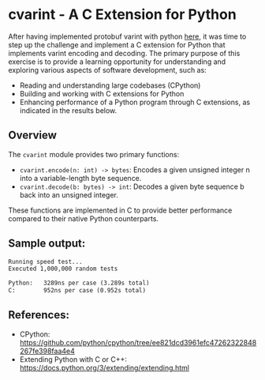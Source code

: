 # cvarint - A C Extension for Python

After having implemented protobuf varint with python [here](https://github.com/easmar89/protobuf-varint), it was time to step up the challenge and implement a C extension for Python that implements varint encoding and decoding. The primary purpose of this exercise is to provide a learning opportunity for understanding and exploring various aspects of software development, such as:

- Reading and understanding large codebases (CPython)
- Building and working with C extensions for Python
- Enhancing performance of a Python program through C extensions, as indicated in the results below.

## Overview

The `cvarint` module provides two primary functions:

- `cvarint.encode(n: int) -> bytes`: Encodes a given unsigned integer n into a variable-length byte sequence.
- `cvarint.decode(b: bytes) -> int`: Decodes a given byte sequence b back into an unsigned integer.

These functions are implemented in C to provide better performance compared to their native Python counterparts.

## Sample output:

```txt
Running speed test...
Executed 1,000,000 random tests

Python:	  3289ns per case (3.289s total)
C:	      952ns per case (0.952s total)
```

## References:

- CPython: https://github.com/python/cpython/tree/ee821dcd3961efc47262322848267fe398faa4e4
- Extending Python with C or C++: https://docs.python.org/3/extending/extending.html
